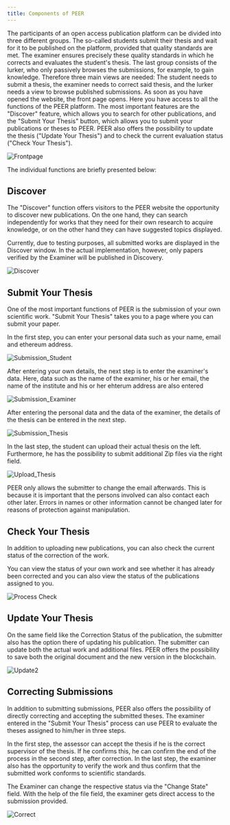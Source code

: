 ```yaml
---
title: Components of PEER
---
```

The participants of an open access publication platform can be divided into three different groups. The so-called students submit their thesis and wait for it to be published on the platform, provided that quality standards are met. The examiner ensures precisely these quality standards in which he corrects and evaluates the student's thesis. The last group consists of the lurker, who only passively browses the submissions, for example, to gain knowledge. Therefore three main views are needed: The student needs to submit a thesis, the examiner needs to correct said thesis, and the lurker needs a view to browse published submissions.
As soon as you have opened the website, the front page opens. Here you have access to all the functions of the PEER platform.
The most important features are the "Discover" feature, which allows you to search for other publications, and the "Submit Your Thesis" button, which allows you to submit your publications or theses to PEER. PEER also offers the possibility to update the thesis ("Update Your Thesis") and to check the current evaluation status ("Check Your Thesis").

![Frontpage](/img/home.png)

The individual functions are briefly presented below:

## Discover

The "Discover" function offers visitors to the PEER website the opportunity to discover new publications. On the one hand, they can search independently for works that they need for their own research to acquire knowledge, or on the other hand they can have suggested topics displayed. 

Currently, due to testing purposes, all submitted works are displayed in the Discover window. In the actual implementation, however, only papers verified by the Examiner will be published in Discovery.

![Discover](/img/Discover.png)

## Submit Your Thesis

One of the most important functions of PEER is the submission of your own scientific work. "Submit Your Thesis" takes you to a page where you can submit your paper.

In the first step, you can enter your personal data such as your name, email and ethereum address.

![Submission_Student](/img/submission_student.png)

After entering your own details, the next step is to enter the examiner's data. Here, data such as the name of the examiner, his or her email, the name of the institute and his or her ehterum address are also entered

![Submission_Examiner](/img/examiner.png)

After entering the personal data and the data of the examiner, the details of the thesis can be entered in the next step.

![Submission_Thesis](/img/Thesis.png)

In the last step, the student can upload their actual thesis on the left. Furthermore, he has the possibility to submit additional Zip files via the right field.

![Upload_Thesis](/img/upload.png)

PEER only allows the submitter to change the email afterwards. This is because it is important that the persons involved can also contact each other later. Errors in names or other information cannot be changed later for reasons of protection against manipulation.

## Check Your Thesis

In addition to uploading new publications, you can also check the current status of the correction of the work.

You can view the status of your own work and see whether it has already been corrected and you can also view the status of the publications assigned to you.

![Process Check](/img/update.png)

## Update Your Thesis

On the same field  like the Correction Status of the publication, the submitter also has the option there of updating his publication. The submitter can update both the actual work and additional files. PEER offers the possibility to save both the original document and the new version in the blockchain.


![Update2](/img/updatebutton.png)

## Correcting Submissions

In addition to submitting submissions, PEER also offers the possibility of directly correcting and accepting the submitted theses. The examiner entered in the "Submit Your Thesis" process can use PEER to evaluate the theses assigned to him/her in three steps.

In the first step, the assessor can accept the thesis if he is the correct supervisor of the thesis. If he confirms this, he can confirm the end of the process in the second step, after correction. In the last step, the examiner also has the opportunity to verify the work and thus confirm that the submitted work conforms to scientific standards.

The Examiner can change the respective status via the "Change State" field. With the help of the file field, the examiner gets direct access to the submission provided.

![Correct](/img/correct.png)

